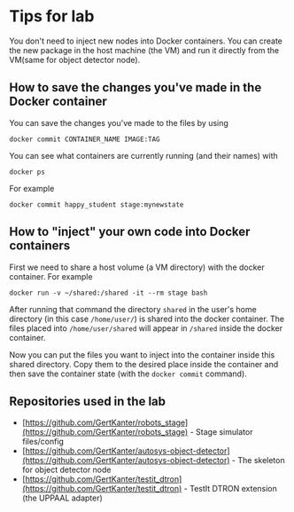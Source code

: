 # Tips for lab

You don't need to inject new nodes into Docker containers. You can create the new package in the host machine (the VM) and run it directly from the VM(same for object detector node).

## How to save the changes you've made in the Docker container
You can save the changes you've made to the files by using
```
docker commit CONTAINER_NAME IMAGE:TAG
```
You can see what containers are currently running (and their names) with
```
docker ps
```
For example
```
docker commit happy_student stage:mynewstate
```

## How to "inject" your own code into Docker containers
First we need to share a host volume (a VM directory) with the docker container. For example
```
docker run -v ~/shared:/shared -it --rm stage bash
```
After running that command the directory `shared` in the user's home directory (in this case `/home/user/`) is shared into the docker container.
The files placed into `/home/user/shared` will appear in `/shared` inside the docker container.

Now you can put the files you want to inject into the container inside this shared directory. Copy them to the desired place inside the container and then save the container state (with the `docker commit` command).

## Repositories used in the lab

* [https://github.com/GertKanter/robots_stage](https://github.com/GertKanter/robots_stage) - Stage simulator files/config
* [https://github.com/GertKanter/autosys-object-detector](https://github.com/GertKanter/autosys-object-detector) - The skeleton for object detector node
* [https://github.com/GertKanter/testit_dtron](https://github.com/GertKanter/testit_dtron) - TestIt DTRON extension (the UPPAAL adapter)
